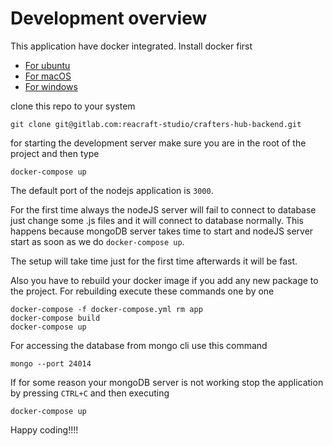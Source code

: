 Development overview
===

This application have docker integrated. Install docker first

* [For ubuntu](https://docs.docker.com/install/linux/docker-ce/ubuntu/)
* [For macOS](https://docs.docker.com/docker-for-mac/install/)
* [For windows](https://docs.docker.com/docker-for-windows/install/)

clone this repo to your system

```
git clone git@gitlab.com:reacraft-studio/crafters-hub-backend.git
```

for starting the development server make sure you are in the root of the project and then type


```
docker-compose up
```

The default port of the nodejs application is `3000`.

For the first time always the nodeJS server will fail to connect to database just change some .js files and it will connect to database normally. This happens because mongoDB server takes time to start and nodeJS server start as soon as we do `docker-compose up`.

The setup will take time just for the first time afterwards it will be fast.

Also you have to rebuild your docker image if you add any new package to the project. For rebuilding execute these commands one by one

```
docker-compose -f docker-compose.yml rm app
docker-compose build
docker-compose up
```

For accessing the database from mongo cli use this command

```
mongo --port 24014
```

If for some reason your mongoDB server is not working stop the application by pressing `CTRL+C` and then executing

```
docker-compose up
```

Happy coding!!!!
